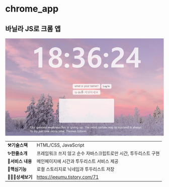 # chrome_app

## 바닐라 JS로 크롬 앱

![default](img/preview.png)

|||
|--|--|
|<b>⚒️기술스택</b> |HTML/CSS, JavaScript|
|<b>✨한줄소개</b>|프레임워크 쓰지 않고 순수 자바스크립트로만 시간, 투두리스트 구현|
|<b>🚀서비스 내용</b>|메인페이지에 시간과 투두리스트 서비스 제공|
|<b>📃핵심기능</b>|로컬 스토리지로 닉네임과 투두리스트 저장|
|<b>🧑🏻‍💻상세보기</b>|https://jeeumu.tistory.com/71|